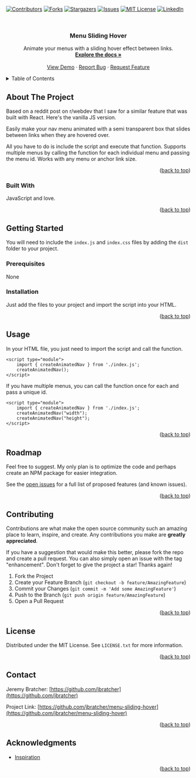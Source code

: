 <div id="top"></div>

<!-- PROJECT SHIELDS -->
<!--
*** I'm using markdown "reference style" links for readability.
*** Reference links are enclosed in brackets [ ] instead of parentheses ( ).
*** See the bottom of this document for the declaration of the reference variables
*** for contributors-url, forks-url, etc. This is an optional, concise syntax you may use.
*** https://www.markdownguide.org/basic-syntax/#reference-style-links
-->

[![Contributors][contributors-shield]][contributors-url]
[![Forks][forks-shield]][forks-url]
[![Stargazers][stars-shield]][stars-url]
[![Issues][issues-shield]][issues-url]
[![MIT License][license-shield]][license-url]
[![LinkedIn][linkedin-shield]][linkedin-url]

<!-- PROJECT LOGO -->
<br />
<div align="center">

  <h3 align="center">Menu Sliding Hover</h3>

  <p align="center">
    Animate your menus with a sliding hover effect between links.
    <br />
    <a href="https://github.com/jbratcher/menu-sliding-hover"><strong>Explore the docs »</strong></a>
    <br />
    <br />
    <a href="https://github.com/jbratcher/menu-sliding-hover">View Demo</a>
    ·
    <a href="https://github.com/jbratcher/menu-sliding-hover/issues">Report Bug</a>
    ·
    <a href="https://github.com/jbratcher/menu-sliding-hover/issues">Request Feature</a>
  </p>
</div>

<!-- TABLE OF CONTENTS -->
<details>
  <summary>Table of Contents</summary>
  <ol>
    <li>
      <a href="#about-the-project">About The Project</a>
      <ul>
        <li><a href="#built-with">Built With</a></li>
      </ul>
    </li>
    <li>
      <a href="#getting-started">Getting Started</a>
      <ul>
        <li><a href="#prerequisites">Prerequisites</a></li>
        <li><a href="#installation">Installation</a></li>
      </ul>
    </li>
    <li><a href="#usage">Usage</a></li>
    <li><a href="#roadmap">Roadmap</a></li>
    <li><a href="#contributing">Contributing</a></li>
    <li><a href="#license">License</a></li>
    <li><a href="#contact">Contact</a></li>
    <li><a href="#acknowledgments">Acknowledgments</a></li>
  </ol>
</details>

<!-- ABOUT THE PROJECT -->

## About The Project

<!-- [![Product Name Screen Shot][product-screenshot]](https://example.com) -->

Based on a reddit post on r/webdev that I saw for a similar feature that was built with React. Here's the vanilla JS version.

Easily make your nav menu animated with a semi transparent box that slides between links when they are hovered over.

All you have to do is include the script and execute that function. Supports multiple menus by calling the function for each individual menu and passing the menu id. Works with any menu or anchor link size.

<p align="right">(<a href="#top">back to top</a>)</p>

### Built With

JavaScript and love.

<p align="right">(<a href="#top">back to top</a>)</p>

<!-- GETTING STARTED -->

## Getting Started

You will need to include the `index.js` and `index.css` files by adding the `dist` folder to your project.

### Prerequisites

None

### Installation

Just add the files to your project and import the script into your HTML.

<p align="right">(<a href="#top">back to top</a>)</p>

<!-- USAGE EXAMPLES -->

## Usage

In your HTML file, you just need to import the script and call the function.

```
<script type="module">
    import { createAnimatedNav } from './index.js';
    createAnimatedNav();
</script>
```

If you have multiple menus, you can call the function once for each and pass a unique id.

```
<script type="module">
    import { createAnimatedNav } from './index.js';
    createAnimatedNav("width");
    createAnimatedNav("height");
</script>
```

<p align="right">(<a href="#top">back to top</a>)</p>

<!-- ROADMAP -->

## Roadmap

Feel free to suggest. My only plan is to optimize the code and perhaps create an NPM package for easier integration.

See the [open issues](https://github.com/jbratcher/menu-sliding-hover/issues) for a full list of proposed features (and known issues).

<p align="right">(<a href="#top">back to top</a>)</p>

<!-- CONTRIBUTING -->

## Contributing

Contributions are what make the open source community such an amazing place to learn, inspire, and create. Any contributions you make are **greatly appreciated**.

If you have a suggestion that would make this better, please fork the repo and create a pull request. You can also simply open an issue with the tag "enhancement".
Don't forget to give the project a star! Thanks again!

1. Fork the Project
2. Create your Feature Branch (`git checkout -b feature/AmazingFeature`)
3. Commit your Changes (`git commit -m 'Add some AmazingFeature'`)
4. Push to the Branch (`git push origin feature/AmazingFeature`)
5. Open a Pull Request

<p align="right">(<a href="#top">back to top</a>)</p>

<!-- LICENSE -->

## License

Distributed under the MIT License. See `LICENSE.txt` for more information.

<p align="right">(<a href="#top">back to top</a>)</p>

<!-- CONTACT -->

## Contact

Jeremy Bratcher: [https://github.com/jbratcher](https://github.com/jbratcher)

Project Link: [https://github.com/jbratcher/menu-sliding-hover](https://github.com/jbratcher/menu-sliding-hover)

<p align="right">(<a href="#top">back to top</a>)</p>

<!-- ACKNOWLEDGMENTS -->

## Acknowledgments

- [Inspiration](https://emilkowal.ski/ui/tabs)

<p align="right">(<a href="#top">back to top</a>)</p>

<!-- MARKDOWN LINKS & IMAGES -->
<!-- https://www.markdownguide.org/basic-syntax/#reference-style-links -->

[contributors-shield]: https://img.shields.io/github/contributors/jbratcher/menu-sliding-hover.svg?style=for-the-badge
[contributors-url]: https://github.com/jbratcher/menu-sliding-hover/graphs/contributors
[forks-shield]: https://img.shields.io/github/forks/jbratcher/menu-sliding-hover.svg?style=for-the-badge
[forks-url]: https://github.com/jbratcher/menu-sliding-hover/network/members
[stars-shield]: https://img.shields.io/github/stars/jbratcher/menu-sliding-hover.svg?style=for-the-badge
[stars-url]: https://github.com/jbratcher/menu-sliding-hover/stargazers
[issues-shield]: https://img.shields.io/github/issues/jbratcher/menu-sliding-hover.svg?style=for-the-badge
[issues-url]: https://github.com/jbratcher/menu-sliding-hover/issues
[license-shield]: https://img.shields.io/github/license/jbratcher/menu-sliding-hover.svg?style=for-the-badge
[license-url]: https://github.com/jbratcher/menu-sliding-hover/blob/master/LICENSE.txt
[linkedin-shield]: https://img.shields.io/badge/-LinkedIn-black.svg?style=for-the-badge&logo=linkedin&colorB=555
[linkedin-url]: https://linkedin.com/in/jeremy-bratcher
[product-screenshot]: images/screenshot.png
